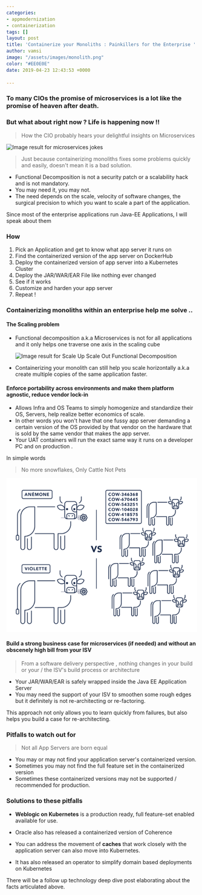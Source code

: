 ```yaml
---
categories:
- appmodernization
- containerization
tags: []
layout: post
title: 'Containerize your Monoliths : Painkillers for the Enterprise '
author: vamsi
image: "/assets/images/monolith.png"
color: "#EE0E0E"
date: 2019-04-23 12:43:53 +0000

---
```

### To many CIOs the promise of microservices is a lot like the promise of heaven after death. 

### But what about right now ? Life is happening now !!

> How the CIO probably hears your delightful insights on Microservices

![Image result for microservices jokes](http://jonasboner.com/images/posts/bla-bla-microservices-bla-bla/bla_bla_microservices_bla_bla_pdf__page_30_of_31_.png)

> Just because containerizing monoliths fixes some problems quickly and easily, doesn't mean it is a bad solution. 

* Functional Decomposition is not a security patch or a scalability hack and is not mandatory. 
* You may need it, you may not. 
* The need depends on the scale, velocity of software changes, the surgical precision to which you want to scale a part of the application. 

Since most of the enterprise applications run Java-EE Applications, I will speak about them

### How

1. Pick an Application and get to know what app server it runs on
2. Find the containerized version of the app server on DockerHub
3. Deploy the containerized version of app server into a Kubernetes Cluster
4. Deploy the JAR/WAR/EAR File like nothing ever changed
5. See if it works
6. Customize and harden your app server 
7. Repeat !

### Containerizing monoliths within an enterprise help me solve ..

#### The Scaling problem

* Functional decomposition a.k.a Microservices is not for all applications and it only helps one traverse one axis in the scaling cube

  ![Image result for Scale Up Scale Out Functional Decomposition](https://cdn-images-1.medium.com/max/1200/0*0N5pwzzvtQ94DzJN.png)
* Containerizing your monolith can still help you scale horizontally a.k.a create multiple copies of the same application faster.

#### Enforce portability across environments and make them platform agnostic, reduce vendor lock-in 

* Allows Infra and OS Teams to simply homogenize and standardize their OS, Servers, help realize better economics of scale. 
* In other words you won't have that one fussy app server demanding a certain version of the OS provided by that vendor on the hardware that is sold by the same vendor that makes the app server. 
* Your UAT containers will run the exact same way it runs on a developer PC and on production . 

In simple words 

> No more snowflakes, Only Cattle Not Pets

![](./assets/images/CattleNotPets.png)

#### Build a strong business case for microservices (if needed) and without an obscenely high bill from your ISV 

> From a software delivery perspective , nothing changes in your build or your / the ISV's build process or architecture

* Your JAR/WAR/EAR is safely wrapped inside the Java EE Application Server 
* You may need the support of your ISV to smoothen some rough edges but it definitely is not re-architecting or re-factoring. 

This approach not only allows you to learn quickly from failures, but also helps you build a case for re-architecting. 

### Pitfalls to watch out for 

> Not all App Servers are born equal 

* You may or may not find your application server's containerized version. 
* Sometimes you may not find the full feature set in the containerized version
* Sometimes these containerized versions may not be supported / recommended for production. 

### Solutions to these pitfalls

* **Weblogic on Kubernetes** is a production ready, full feature-set enabled available for use. 

* Oracle also has released a containerized version of Coherence 
* You can address the movement of **caches** that work closely with the application server can also move into Kubernetes. 

* It has also released an operator to simplify domain based deployments on Kubernetes

There will be a follow up technology deep dive post elaborating about the facts articulated above. 